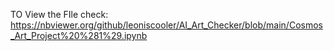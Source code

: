 TO View the FIle check: https://nbviewer.org/github/leoniscooler/AI_Art_Checker/blob/main/Cosmos_Art_Project%20%281%29.ipynb
